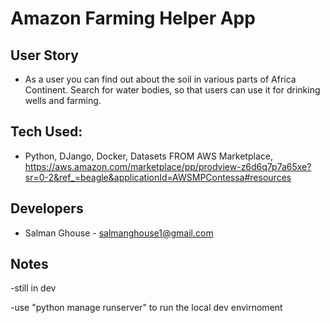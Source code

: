 # Amazon Farming Helper App

## User Story

- As a user you can find out about the soil in various parts of Africa Continent. Search for water bodies, so that users can use it for drinking wells and farming.

## Tech Used:

- Python, DJango, Docker, Datasets FROM AWS Marketplace,
  https://aws.amazon.com/marketplace/pp/prodview-z6d6q7p7a65xe?sr=0-2&ref_=beagle&applicationId=AWSMPContessa#resources

## Developers

- Salman Ghouse - salmanghouse1@gmail.com

## Notes

-still in dev

-use "python manage runserver" to run the local dev envirnoment
